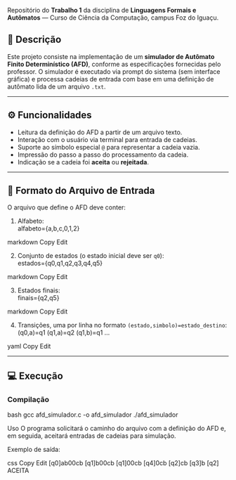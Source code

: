 Repositório do **Trabalho 1** da disciplina de **Linguagens Formais e Autômatos** — Curso de Ciência da Computação, campus Foz do Iguaçu.


## 📝 Descrição

Este projeto consiste na implementação de um **simulador de Autômato Finito Determinístico (AFD)**, conforme as especificações fornecidas pelo professor. O simulador é executado via prompt do sistema (sem interface gráfica)
e processa cadeias de entrada com base em uma definição de autômato lida de um arquivo `.txt`.

---

## ⚙️ Funcionalidades

- Leitura da definição do AFD a partir de um arquivo texto.
- Interação com o usuário via terminal para entrada de cadeias.
- Suporte ao símbolo especial `@` para representar a cadeia vazia.
- Impressão do passo a passo do processamento da cadeia.
- Indicação se a cadeia foi **aceita** ou **rejeitada**.

---

## 🧾 Formato do Arquivo de Entrada

O arquivo que define o AFD deve conter:

1. Alfabeto:  
alfabeto={a,b,c,0,1,2}

markdown
Copy
Edit

2. Conjunto de estados (o estado inicial deve ser `q0`):  
estados={q0,q1,q2,q3,q4,q5}

markdown
Copy
Edit

3. Estados finais:  
finais={q2,q5}

markdown
Copy
Edit

4. Transições, uma por linha no formato `(estado,simbolo)=estado_destino`:  
(q0,a)=q1
(q1,a)=q2
(q1,b)=q1
...

yaml
Copy
Edit

---

## 💻 Execução

### Compilação
bash
gcc afd_simulador.c -o afd_simulador
./afd_simulador

Uso
O programa solicitará o caminho do arquivo com a definição do AFD e, em seguida, aceitará entradas de cadeias para simulação.

Exemplo de saída:

css
Copy
Edit
[q0]ab00cb
[q1]b00cb
[q1]00cb
[q4]0cb
[q2]cb
[q3]b
[q2]
ACEITA
